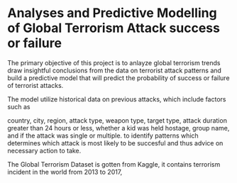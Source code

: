 # Analyses and Predictive Modelling of  Global Terrorism Attack success or failure 
The primary objective of this project is to anlayze global terrorism trends draw insightful conclusions from the data on terrorist attack patterns and build a predictive model that will predict the probability of success or failure of terrorist attacks.

The model utilize historical data on previous attacks, which include factors such as

country, city, region, attack type,
weapon type, target type, attack duration greater than 24 hours or less,
whether a kid was held hostage, group name,
and if the attack was single or multiple.
to identify patterns which determines which attack is most likely to be succesful and thus advice on necessary action to take.

The Global Terrorism Dataset is gotten from Kaggle, it contains terrorism incident in the world from 2013 to 2017, 
  
